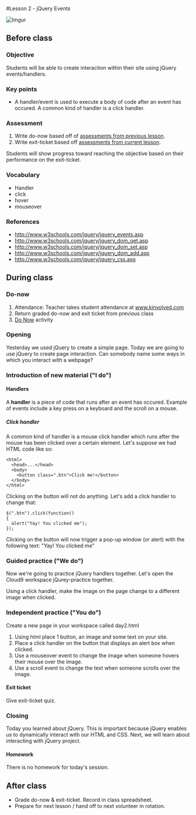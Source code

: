 #Lesson 2 - jQuery Events

![Imgur](http://i.imgur.com/26CB2kvm.png)

## Before class

### Objective

Students will be able to create interaction within their site using jQuery events/handlers.

### Key points

* A handler/event is used to execute a body of code after an event has occured. A common kind of handler is a click handler. 

### Assessment

1. Write do-now based off of [assessments from previous lesson](assessments/do_now.md).
2. Write exit-ticket based off [assessments from current lesson](assessments/exit_ticket.md).

Students will show progress toward reaching the objective based on their performance on the exit-ticket.

### Vocabulary

* Handler
* click
* hover
* mouseover

### References

* http://www.w3schools.com/jquery/jquery_events.asp
* http://www.w3schools.com/jquery/jquery_dom_get.asp
* http://www.w3schools.com/jquery/jquery_dom_set.asp
* http://www.w3schools.com/jquery/jquery_dom_add.asp
* http://www.w3schools.com/jquery/jquery_css.asp

## During class

### Do-now

1. Attendance: Teacher takes student attendance at www.kinvolved.com
2. Return graded do-now and exit ticket from previous class
3. [Do Now](assessments/do_now.md) activity

### Opening

Yesterday we used jQuery to create a simple page. Today we are going to use jQuery to create page interaction. Can somebody name some ways in which you interact with a webpage?


### Introduction of new material ("I do")
#### Handlers

A **handler** is a piece of code that runs after an event has occured. Example of events include a key press on a keyboard and the scroll on a mouse. 

##### Click handler

A common kind of handler is a mouse click handler which runs after the mouse has been clicked over a certain element. Let's suppose we had HTML code like so:

```
<html>
  <head>...</head>
  <body>
    <button class=".btn">Click me!</button>
  </body>
</html>
```
Clicking on the button will not do anything. Let's add a click handler to change that:

```
$(".btn").click(function()
{
  alert("Yay! You clicked me");
});
```

Clicking on the button will now trigger a pop-up window (or alert) with the following text: "Yay! You clicked me"

### Guided practice ("We do")

Now we're going to practice jQuery handlers together. Let's open the Cloud9 workspace jQurey-practice together.

Using a click handler, make the image on the page change to a different image when clicked.


### Independent practice ("You do")

Create a new page in your workspace called day2.html

1. Using html place 1 button, an image and some text on your site.
2. Place a click handler on the button that displays an alert box when clicked. 
3. Use a mouseover event to change the image when someone hovers their mouse over the image.
4. Use a scroll event to change the text when someone scrolls over the image.
	
#### Exit ticket

Give exit-ticket quiz.

### Closing

Today you learned about jQuery. This is important because jQuery enables us to dynamically interact with our HTML and CSS. Next, we will learn about interacting with jQuery project.

#### Homework

There is no homework for today's session.

## After class

* Grade do-now & exit-ticket. Record in class spreadsheet.
* Prepare for next lesson / hand off to next volunteer in rotation.
